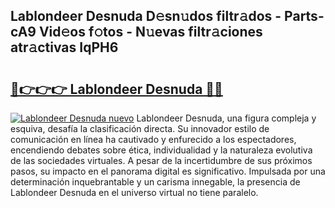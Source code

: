 ## Lablondeer Desnuda D𝚎sn𝚞dos filtr𝚊dos - Parts-cA9 Vid𝚎os f𝚘tos - N𝚞evas filtr𝚊ciones atr𝚊ctivas IqPH6

# <h2><a href="http://mb35x8b.tromn.icu/?c=Lablondeer+Desnuda">🔗👉👉👉 Lablondeer Desnuda 🔗🔗</a></h2>

[![Lablondeer Desnuda nuevo](https://i.imgur.com/pEAQMta.gif)](http://mb35x8b.tromn.icu/?c=Lablondeer+Desnuda)
Lablondeer Desnuda, una figura compleja y esquiva, desafía la clasificación directa. Su innovador estilo de comunicación en línea ha cautivado y enfurecido a los espectadores, encendiendo debates sobre ética, individualidad y la naturaleza evolutiva de las sociedades virtuales. A pesar de la incertidumbre de sus próximos pasos, su impacto en el panorama digital es significativo. Impulsada por una determinación inquebrantable y un carisma innegable, la presencia de Lablondeer Desnuda en el universo virtual no tiene paralelo.
